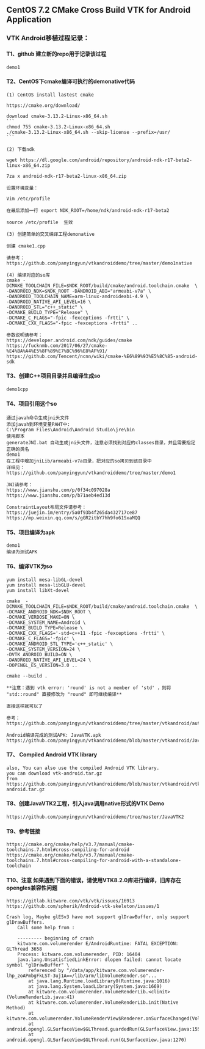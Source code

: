 ## CentOS 7.2 CMake Cross Build VTK for Android Application

### VTK Android移植过程记录：

#### T1、github 建立新的repo用于记录该过程
	demo1
	
#### T2、CentOS下cmake编译可执行的demonative代码
	(1) CentOS install lastest cmake 
	
	https://cmake.org/download/
	
	download cmake-3.13.2-Linux-x86_64.sh
	```
	chmod 755 cmake-3.13.2-Linux-x86_64.sh
	./cmake-3.13.2-Linux-x86_64.sh --skip-license --prefix=/usr/
	```
	
	(2) 下载ndk
	
	wget https://dl.google.com/android/repository/android-ndk-r17-beta2-linux-x86_64.zip
	
	7za x android-ndk-r17-beta2-linux-x86_64.zip
	
	设置环境变量：
	
	Vim /etc/profile 
	
	在最后添加一行 export NDK_ROOT=/home/ndk/android-ndk-r17-beta2
	
	source /etc/profile  生效
	
	(3) 创建简单的交叉编译工程demonative
	
	创建 cmake1.cpp 
	
	请参考：https://github.com/panyingyun/vtkandroiddemo/tree/master/demo1native
	
	(4) 编译对应的so库
	cmake -DCMAKE_TOOLCHAIN_FILE=$NDK_ROOT/build/cmake/android.toolchain.cmake  \
	-DANDROID_NDK=$NDK_ROOT -DANDROID_ABI="armeabi-v7a" \
	-DANDROID_TOOLCHAIN_NAME=arm-linux-androideabi-4.9 \
	-DANDROID_NATIVE_API_LEVEL=16 \
	-DANDROID_STL="c++_static" \
	-DCMAKE_BUILD_TYPE="Release" \
	-DCMAKE_C_FLAGS="-fpic -fexceptions -frtti" \
	-DCMAKE_CXX_FLAGS="-fpic -fexceptions -frtti" ..
	
	参数说明请参考：
	https://developer.android.com/ndk/guides/cmake
	https://fucknmb.com/2017/06/27/cmake-%E4%BA%A4%E5%8F%89%E7%BC%96%E8%AF%91/
	https://github.com/Tencent/ncnn/wiki/cmake-%E6%89%93%E5%8C%85-android-sdk

		
#### T3、创建C++项目目录并且编译生成so
    demo1cpp
	
#### T4、项目引用这个so
	通过javah命令生成jni头文件
	添加javah到环境变量PAHT中:
	C:\Program Files\Android\Android Studio\jre\bin
	使用脚本
	generateJNI.bat 自动生成jni头文件，注意必须找到对应的classes目录，并且需要指定正确的类名
    demo1
	在工程中增加jniLib/armeabi-v7a目录，把对应的so拷贝到该目录中
	详细见：
	https://github.com/panyingyun/vtkandroiddemo/tree/master/demo1
	
	JNI请参考：
	https://www.jianshu.com/p/0f34c097028a
	https://www.jianshu.com/p/b71aeb4ed13d
	
	ConstraintLayout布局文件请参考：
	https://juejin.im/entry/5a0f93b4f265da432717ce87
	https://mp.weixin.qq.com/s/gGR2itbY7hh9fo61SxaMQQ
	
#### T5、项目编译为apk
    demo1
	编译为测试APK
	
#### T6、编译VTK为so
	
	yum install mesa-libGL-devel
	yum install mesa-libGLU-devel
	yum install libXt-devel
	
	cmake  -DCMAKE_TOOLCHAIN_FILE=$NDK_ROOT/build/cmake/android.toolchain.cmake  \
	-DCMAKE_ANDROID_NDK=$NDK_ROOT \
	-DCMAKE_VERBOSE_MAKE=ON \
	-DCMAKE_SYSTEM_NAME=Android \
	-DCMAKE_BUILD_TYPE=Release \
	-DCMAKE_CXX_FLAGS='-std=c++11 -fpic -fexceptions -frtti' \
	-DCMAKE_C_FLAGS='-fpic' \
	-DCMAKE_ANDROID_STL_TYPE='c++_static' \
	-DCMAKE_SYSTEM_VERSION=24 \
	-DVTK_ANDROID_BUILD=ON \
	-DANDROID_NATIVE_API_LEVEL=24 \
	-DOPENGL_ES_VERSION=3.0 ..

	cmake --build . 

	**注意：遇到 vtk error: 'round' is not a member of 'std' ，则将  "std::round" 直接修改为 "round" 即可继续编译**
	
	直接这样就可以了
	
	参考：
	https://github.com/panyingyun/vtkandroiddemo/tree/master/vtkandroid/auto_build_android.sh

	Android编译完成的测试APK: JavaVTK.apk
	https://github.com/panyingyun/vtkandroiddemo/blob/master/vtkandroid/JavaVTK.apk

#### T7、 Compiled Android VTK library

	also, You can also use the compiled Android VTK library.
	you can download vtk-android.tar.gz 
	from https://github.com/panyingyun/vtkandroiddemo/blob/master/vtkandroid/vtk-android.tar.gz
	
#### T8、创建JavaVTK2工程，引入java调用native形式的VTK Demo

    https://github.com/panyingyun/vtkandroiddemo/tree/master/JavaVTK2


#### T9、参考链接

	https://cmake.org/cmake/help/v3.7/manual/cmake-toolchains.7.html#cross-compiling-for-android
	https://cmake.org/cmake/help/v3.7/manual/cmake-toolchains.7.html#cross-compiling-for-android-with-a-standalone-toolchain

	
#### T10、注意 如果遇到下面的错误，请使用VTK8.2.0库进行编译，旧库存在opengles兼容性问题

	https://gitlab.kitware.com/vtk/vtk/issues/16913
	https://github.com/spherik/Android-vtk-skeleton/issues/1
	
	Crash log, Maybe glESv3 have not support glDrawBuffer, only support glDrawBuffers.
		Call some help from :
	
```
	--------- beginning of crash
	kitware.com.volumerender E/AndroidRuntime: FATAL EXCEPTION: GLThread 3658
    Process: kitware.com.volumerender, PID: 16404
    java.lang.UnsatisfiedLinkError: dlopen failed: cannot locate symbol "glDrawBuffer" \
		referenced by "/data/app/kitware.com.volumerender-lhp_zoAPmbgFkLST-3uj1A==/lib/arm/libVolumeRender.so"...
        at java.lang.Runtime.loadLibrary0(Runtime.java:1016)
        at java.lang.System.loadLibrary(System.java:1669)
        at kitware.com.volumerender.VolumeRenderLib.<clinit>(VolumeRenderLib.java:41)
        at kitware.com.volumerender.VolumeRenderLib.init(Native Method)
        at kitware.com.volumerender.VolumeRenderView$Renderer.onSurfaceChanged(VolumeRenderView.java:160)
        at android.opengl.GLSurfaceView$GLThread.guardedRun(GLSurfaceView.java:1555)
        at android.opengl.GLSurfaceView$GLThread.run(GLSurfaceView.java:1270)
```
